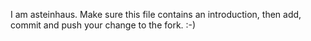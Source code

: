 I am asteinhaus.
Make sure this file contains an introduction, then add, commit and push your change to the fork. :-)
